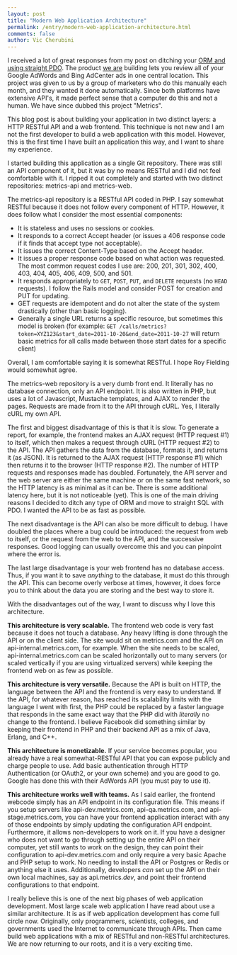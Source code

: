 ```yaml
---
layout: post
title: "Modern Web Application Architecture"
permalink: /entry/modern-web-application-architecture.html
comments: false
author: Vic Cherubini
---
```


I received a lot of great responses from my post on ditching your [ORM and using straight PDO](/entry/the-last-php-pdo-library-you-will-ever-need.html). The product [we are](http://brightmarch.com) building lets you review all of your Google AdWords and Bing AdCenter ads in one central location. This project was given to us by a group of marketers who do this manually each month, and they wanted it done automatically. Since both platforms have extensive API's, it made perfect sense that a computer do this and not a human. We have since dubbed this project "Metrics".

This blog post is about building your application in two distinct layers: a HTTP RESTful API and a web frontend. This technique is not new and I am not the first developer to build a web application with this model. However, this is the first time I have built an application this way, and I want to share my experience.

I started building this application as a single Git repository. There was still an API component of it, but it was by no means RESTful and I did not feel comfortable with it. I ripped it out completely and started with two distinct repositories: metrics-api and metrics-web.

The metrics-api repository is a RESTful API coded in PHP. I say somewhat RESTful because it does not follow every component of HTTP. However, it does follow what I consider the most essential components:

  * It is stateless and uses no sessions or cookies.
  * It responds to a correct Accept header (or issues a 406 response code if it finds that accept type not acceptable).
  * It issues the correct Content-Type based on the Accept header.
  * It issues a proper response code based on what action was requested. The most common request codes I use are: 200, 201, 301, 302, 400, 403, 404, 405, 406, 409, 500, and 501.
  * It responds appropriately to `GET`, `POST`, `PUT`, and `DELETE` requests (no `HEAD` requests). I follow the Rails model and consider POST for creation and PUT for updating.
  * GET requests are idempotent and do not alter the state of the system drastically (other than basic logging).
  * Generally a single URL returns a specific resource, but sometimes this model is broken (for example: `GET /calls/metrics?token=XYZ123&start_date=2011-10-20&end_date=2011-10-27` will return basic metrics for all calls made between those start dates for a specific client)

Overall, I am comfortable saying it is somewhat RESTful. I hope Roy Fielding would somewhat agree.

The metrics-web repository is a very dumb front end. It literally has no database connection, only an API endpoint. It is also written in PHP, but uses a lot of Javascript, Mustache templates, and AJAX to render the pages. Requests are made from it to the API through cURL. Yes, I literally cURL my own API.

The first and biggest disadvantage of this is that it is slow. To generate a report, for example, the frontend makes an AJAX request (HTTP request #1) to itself, which then makes a request through cURL (HTTP request #2) to the API. The API gathers the data from the database, formats it, and returns it (as JSON). It is returned to the AJAX request (HTTP response #1) which then returns it to the browser (HTTP response #2). The number of HTTP requests and responses made has doubled. Fortunately, the API server and the web server are either the same machine or on the same fast network, so the HTTP latency is as minimal as it can be. There is some additional latency here, but it is not noticeable (yet). This is one of the main driving reasons I decided to ditch any type of ORM and move to straight SQL with PDO. I wanted the API to be as fast as possible.

The next disadvantage is the API can also be more difficult to debug. I have doubled the places where a bug could be introduced: the request from web to itself, or the request from the web to the API, and the successive responses. Good logging can usually overcome this and you can pinpoint where the error is.

The last large disadvantage is your web frontend has no database access. Thus, if you want it to save *anything* to the database, it must do this through the API. This can become overly verbose at times, however, it does force you to think about the data you are storing and the best way to store it.

With the disadvantages out of the way, I want to discuss why I love this architecture.

**This architecture is very scalable.** The frontend web code is very fast because it does not touch a database. Any heavy lifting is done through the API or on the client side. The site would sit on metrics.com and the API on api-internal.metrics.com, for example. When the site needs to be scaled, api-internal.metrics.com can be scaled horizontally out to many servers (or scaled vertically if you are using virtualized servers) while keeping the frontend web on as few as possible.

**This architecture is very versatile.** Because the API is built on HTTP, the language between the API and the frontend is very easy to understand. If the API, for whatever reason, has reached its scalability limits with the language I went with first, the PHP could be replaced by a faster language that responds in the same exact way that the PHP did with *literally* no change to the frontend. I believe Facebook did something similar by keeping their frontend in PHP and their backend API as a mix of Java, Erlang, and C++.

**This architecture is monetizable.** If your service becomes popular, you already have a real somewhat-RESTful API that you can expose publicly and charge people to use. Add basic authentication through HTTP Authentication (or OAuth2, or your own scheme) and you are good to go. Google has done this with their AdWords API (you must pay to use it).

**This architecture works well with teams.** As I said earlier, the frontend webcode simply has an API endpoint in its configuration file. This means if you setup servers like api-dev.metrics.com, api-qa.metrics.com, and api-stage.metrics.com, you can have your frontend application interact with any of those endpoints by simply updating the configuration API endpoint. Furthermore, it allows non-developers to work on it. If you have a designer who does not want to go through setting up the entire API on their computer, yet still wants to work on the design, they can point their configuration to api-dev.metrics.com and only require a very basic Apache and PHP setup to work. No needing to install the API or Postgres or Redis or anything else it uses. Additionally, developers *can* set up the API on their own local machines, say as api.metrics.*dev*, and point their frontend configurations to that endpoint.

I really believe this is one of the next big phases of web application development. Most large scale web application I have read about use a similar architecture. It is as if web application development has come full circle now. Originally, only programmers, scientists, colleges, and governments used the Internet to communicate through APIs. Then came build web applications with a mix of RESTful and non-RESTful architectures. We are now returning to our roots, and it is a very exciting time.
